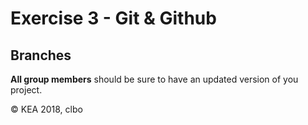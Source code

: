 # Exercise 3 - Git & Github

## Branches
**All group members** should be sure to have an updated version of you project.


© KEA 2018, clbo
